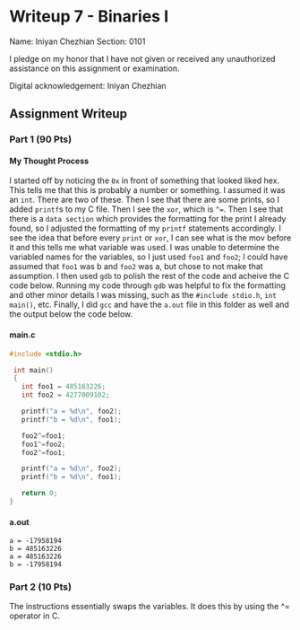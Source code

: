 # Writeup 7 - Binaries I

Name: Iniyan Chezhian
Section: 0101

I pledge on my honor that I have not given or received any unauthorized
assistance on this assignment or examination.

Digital acknowledgement: Iniyan Chezhian

## Assignment Writeup

### Part 1 (90 Pts)

#### My Thought Process

I started off by noticing the `0x` in front of something that looked liked hex. This tells me that this is probably a number or something. I assumed it was an `int`. There are two of these. Then I see that there are some prints, so I added `printf`s to my C file. Then I see the `xor`, which is `^=`. Then I see that there is a `data section` which provides the formatting for the print I already found, so I adjusted the formatting of my `printf` statements accordingly. I see the idea that before every `print` or `xor`, I can see what is the mov before it and this tells me what variable was used. I was unable to determine the variabled names for the variables, so I just used `foo1` and `foo2`; I could have assumed that `foo1` was b and `foo2` was a, but chose to not make that assumption. I then used `gdb` to polish the rest of the code and acheive the C code below. Running my code through `gdb` was helpful to fix the formatting and other minor details I was missing, such as the `#include stdio.h`, `int main()`, etc. Finally, I did `gcc` and have the `a.out` file in this folder as well and the output below the code below.

#### main.c
```c
#include <stdio.h>

 int main()
 {
   int foo1 = 485163226;
   int foo2 = 4277009102;

   printf("a = %d\n", foo2);
   printf("b = %d\n", foo1);

   foo2^=foo1;
   foo1^=foo2;
   foo2^=foo1;

   printf("a = %d\n", foo2);
   printf("b = %d\n", foo1);

   return 0;
}
```

#### a.out
```
a = -17958194
b = 485163226
a = 485163226
b = -17958194
```

### Part 2 (10 Pts)

The instructions essentially swaps the variables. It does this by using the ^= operator in C.
